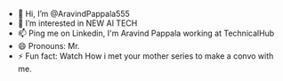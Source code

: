 - 👋 Hi, I’m @AravindPappala555
- 👀 I’m interested in NEW AI TECH
- 📫 Ping me on Linkedin, I'm Aravind Pappala working at TechnicalHub 
- 😄 Pronouns: Mr.
- ⚡ Fun fact: Watch How i met your mother series to make a convo with me.

<!---
AravindPappala555/AravindPappala555 is a ✨ special ✨ repository because its `README.md` (this file) appears on your GitHub profile.
You can click the Preview link to take a look at your changes.
--->
